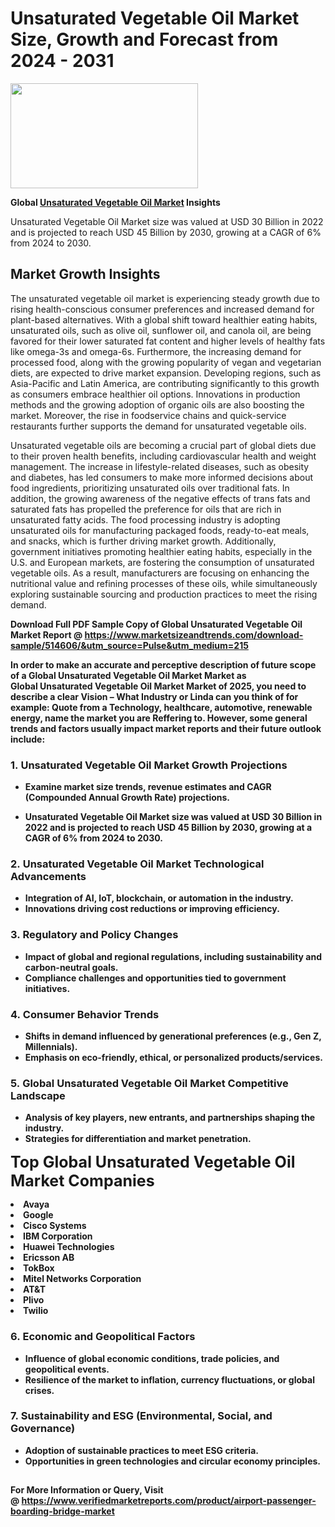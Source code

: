 <H1>Unsaturated Vegetable Oil Market Size, Growth and Forecast from 2024 - 2031</H1><img class="aligncenter size-medium wp-image-584254" src="https://thirdeyenews.in/wp-content/uploads/2024/09/Global-Market-Research-300x168.jpeg" alt="" width="300" height="168" /><p><strong>Global&nbsp;<a href="https://www.marketsizeandtrends.com/download-sample/514606/&amp;utm_source=Pulse&amp;utm_medium=215">Unsaturated Vegetable Oil Market</a> Insights</strong></p><p>Unsaturated Vegetable Oil Market size was valued at USD 30 Billion in 2022 and is projected to reach USD 45 Billion by 2030, growing at a CAGR of 6% from 2024 to 2030.</p><p><h2>Market Growth Insights</h2> <p>The unsaturated vegetable oil market is experiencing steady growth due to rising health-conscious consumer preferences and increased demand for plant-based alternatives. With a global shift toward healthier eating habits, unsaturated oils, such as olive oil, sunflower oil, and canola oil, are being favored for their lower saturated fat content and higher levels of healthy fats like omega-3s and omega-6s. Furthermore, the increasing demand for processed food, along with the growing popularity of vegan and vegetarian diets, are expected to drive market expansion. Developing regions, such as Asia-Pacific and Latin America, are contributing significantly to this growth as consumers embrace healthier oil options. Innovations in production methods and the growing adoption of organic oils are also boosting the market. Moreover, the rise in foodservice chains and quick-service restaurants further supports the demand for unsaturated vegetable oils.</p> <p><strong></strong></p> <p>Unsaturated vegetable oils are becoming a crucial part of global diets due to their proven health benefits, including cardiovascular health and weight management. The increase in lifestyle-related diseases, such as obesity and diabetes, has led consumers to make more informed decisions about food ingredients, prioritizing unsaturated oils over traditional fats. In addition, the growing awareness of the negative effects of trans fats and saturated fats has propelled the preference for oils that are rich in unsaturated fatty acids. The food processing industry is adopting unsaturated oils for manufacturing packaged foods, ready-to-eat meals, and snacks, which is further driving market growth. Additionally, government initiatives promoting healthier eating habits, especially in the U.S. and European markets, are fostering the consumption of unsaturated vegetable oils. As a result, manufacturers are focusing on enhancing the nutritional value and refining processes of these oils, while simultaneously exploring sustainable sourcing and production practices to meet the rising demand. <p><strong></p><p><span class=""><strong>Download Full PDF Sample Copy of Global Unsaturated Vegetable Oil Market Report</strong> @ <a href="https://www.marketsizeandtrends.com/download-sample/514606/&amp;utm_source=Pulse&amp;utm_medium=215" target="_blank">https://www.marketsizeandtrends.com/download-sample/514606/&amp;utm_source=Pulse&amp;utm_medium=215</a></span></p><p>In order to make an accurate and perceptive description of future scope of a Global&nbsp;Unsaturated Vegetable Oil Market Market as Global&nbsp;Unsaturated Vegetable Oil Market Market of 2025, you need to describe a clear Vision &ndash; What Industry or Linda can you think of for example: Quote from a Technology, healthcare, automotive, renewable energy, name the market you are Reffering to. However, some general trends and factors usually impact market reports and their future outlook include:</p><h3>1.&nbsp;<strong>Unsaturated Vegetable Oil Market Growth Projections</strong></h3><ul><li>Examine market size trends, revenue estimates and CAGR (Compounded Annual Growth Rate) projections.</li><li><p>Unsaturated Vegetable Oil Market size was valued at USD 30 Billion in 2022 and is projected to reach USD 45 Billion by 2030, growing at a CAGR of 6% from 2024 to 2030.</p></li></ul><h3>2.&nbsp;<strong>Unsaturated Vegetable Oil Market Technological Advancements</strong></h3><ul><li>Integration of AI, IoT, blockchain, or automation in the industry.</li><li>Innovations driving cost reductions or improving efficiency.</li></ul><h3>3.&nbsp;<strong>Regulatory and Policy Changes</strong></h3><ul><li>Impact of global and regional regulations, including sustainability and carbon-neutral goals.</li><li>Compliance challenges and opportunities tied to government initiatives.</li></ul><h3>4.&nbsp;<strong>Consumer Behavior Trends</strong></h3><ul><li>Shifts in demand influenced by generational preferences (e.g., Gen Z, Millennials).</li><li>Emphasis on eco-friendly, ethical, or personalized products/services.</li></ul><h3>5.&nbsp;<strong>Global Unsaturated Vegetable Oil Market Competitive Landscape</strong></h3><ul><li>Analysis of key players, new entrants, and partnerships shaping the industry.</li><li>Strategies for differentiation and market penetration.</li></ul><p data-pm-slice="1 1 []"><span style="color: inherit; font-family: inherit; font-size: 25px;">Top Global Unsaturated Vegetable Oil Market Companies</span></p><div class="" data-test-id=""><p><li>Avaya</li><li> Google</li><li> Cisco Systems</li><li> IBM Corporation</li><li> Huawei Technologies</li><li> Ericsson AB</li><li> TokBox</li><li> Mitel Networks Corporation</li><li> AT&T</li><li> Plivo</li><li> Twilio</li></p></div><h3>6.&nbsp;<strong>Economic and Geopolitical Factors</strong></h3><ul><li>Influence of global economic conditions, trade policies, and geopolitical events.</li><li>Resilience of the market to inflation, currency fluctuations, or global crises.</li></ul><h3>7.&nbsp;<strong>Sustainability and ESG (Environmental, Social, and Governance)</strong></h3><ul><li>Adoption of sustainable practices to meet ESG criteria.</li><li>Opportunities in green technologies and circular economy principles.</li></ul><h2><strong style="font-size: 14px;">For More Information or Query, Visit @&nbsp;</strong><a style="background-color: #ffffff; font-size: 14px;" href="https://www.marketsizeandtrends.com/report/unsaturated-vegetable-oil-market/" target="_blank">https://www.verifiedmarketreports.com/product/airport-passenger-boarding-bridge-market</a></h2>
